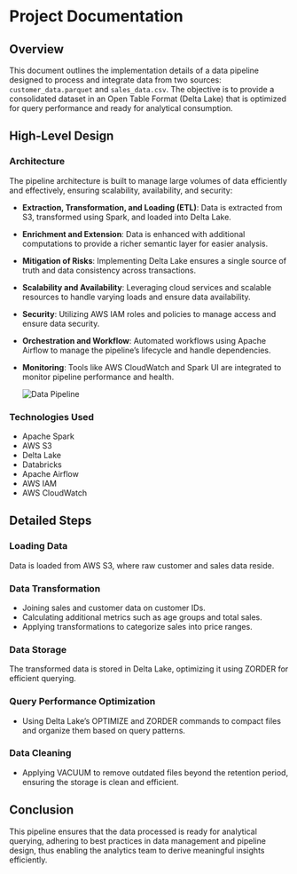 # Project Documentation

## Overview
This document outlines the implementation details of a data pipeline designed to process and integrate data from two sources: `customer_data.parquet` and `sales_data.csv`. The objective is to provide a consolidated dataset in an Open Table Format (Delta Lake) that is optimized for query performance and ready for analytical consumption.

## High-Level Design

### Architecture
The pipeline architecture is built to manage large volumes of data efficiently and effectively, ensuring scalability, availability, and security:

- **Extraction, Transformation, and Loading (ETL)**: Data is extracted from S3, transformed using Spark, and loaded into Delta Lake.
- **Enrichment and Extension**: Data is enhanced with additional computations to provide a richer semantic layer for easier analysis.
- **Mitigation of Risks**: Implementing Delta Lake ensures a single source of truth and data consistency across transactions.
- **Scalability and Availability**: Leveraging cloud services and scalable resources to handle varying loads and ensure data availability.
- **Security**: Utilizing AWS IAM roles and policies to manage access and ensure data security.
- **Orchestration and Workflow**: Automated workflows using Apache Airflow to manage the pipeline’s lifecycle and handle dependencies.
- **Monitoring**: Tools like AWS CloudWatch and Spark UI are integrated to monitor pipeline performance and health.


  ![Data Pipeline](https://github.com/user-attachments/assets/512753e7-0733-41f9-a2a4-f6197260e399)


### Technologies Used
- Apache Spark
- AWS S3
- Delta Lake
- Databricks
- Apache Airflow
- AWS IAM
- AWS CloudWatch

## Detailed Steps

### Loading Data
Data is loaded from AWS S3, where raw customer and sales data reside.

### Data Transformation
- Joining sales and customer data on customer IDs.
- Calculating additional metrics such as age groups and total sales.
- Applying transformations to categorize sales into price ranges.

### Data Storage
The transformed data is stored in Delta Lake, optimizing it using ZORDER for efficient querying.

### Query Performance Optimization
- Using Delta Lake’s OPTIMIZE and ZORDER commands to compact files and organize them based on query patterns.

### Data Cleaning
- Applying VACUUM to remove outdated files beyond the retention period, ensuring the storage is clean and efficient.

## Conclusion
This pipeline ensures that the data processed is ready for analytical querying, adhering to best practices in data management and pipeline design, thus enabling the analytics team to derive meaningful insights efficiently.
